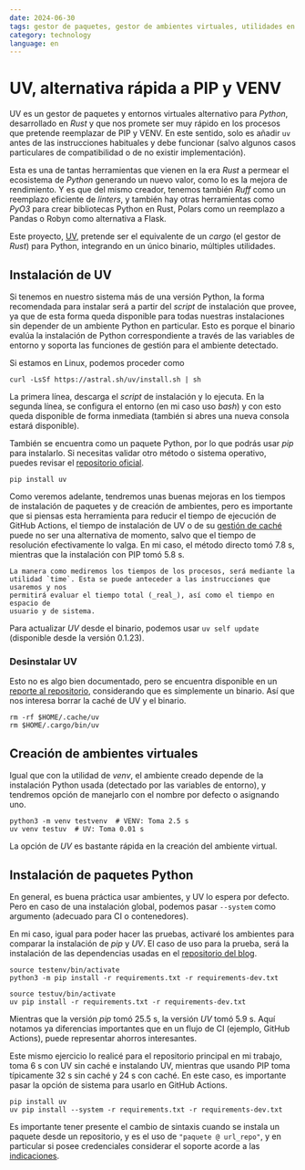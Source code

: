 ```yaml
---
date: 2024-06-30
tags: gestor de paquetes, gestor de ambientes virtuales, utilidades en rust, python, uv, pip, venv
category: technology
language: en
---
```


# UV, alternativa rápida a PIP y VENV

UV es un gestor de paquetes y entornos virtuales alternativo para _Python_,
desarrollado en _Rust_ y que nos promete ser muy rápido en los procesos que
pretende reemplazar de PIP y VENV. En este sentido, solo es añadir `uv` antes de
las instrucciones habituales y debe funcionar (salvo algunos casos particulares
de compatibilidad o de no existir implementación).

Esta es una de tantas herramientas que vienen en la era _Rust_ a permear el
ecosistema de _Python_ generando un nuevo valor, como lo es la mejora de
rendimiento. Y es que del mismo creador, tenemos también _Ruff_ como un
reemplazo eficiente de _linters_, y también hay otras herramientas como _PyO3_
para crear bibliotecas Python en Rust, Polars como un reemplazo a Pandas o Robyn
como alternativa a Flask.

Este proyecto, [UV](https://astral.sh/blog/uv), pretende ser el equivalente de
un _cargo_ (el gestor de _Rust_) para Python, integrando en un único binario,
múltiples utilidades.

## Instalación de UV

Si tenemos en nuestro sistema más de una versión Python, la forma recomendada
para instalar será a partir del _script_ de instalación que provee, ya que de
esta forma queda disponible para todas nuestras instalaciones sin depender de un
ambiente Python en particular. Esto es porque el binario evalúa la instalación
de Python correspondiente a través de las variables de entorno y soporta las
funciones de gestión para el ambiente detectado.

Si estamos en Linux, podemos proceder como

```{code} bash
curl -LsSf https://astral.sh/uv/install.sh | sh
```

La primera línea, descarga el _script_ de instalación y lo ejecuta. En la
segunda línea, se configura el entorno (en mi caso uso _bash_) y con esto queda
disponible de forma inmediata (también si abres una nueva consola estará
disponible).

También se encuentra como un paquete Python, por lo que podrás usar _pip_ para
instalarlo. Si necesitas validar otro método o sistema operativo, puedes revisar
el
[repositorio oficial](https://github.com/astral-sh/uv?tab=readme-ov-file#getting-started).

```{code} bash
pip install uv
```

Como veremos adelante, tendremos unas buenas mejoras en los tiempos de
instalación de paquetes y de creación de ambientes, pero es importante que si
piensas esta herramienta para reducir el tiempo de ejecución de GitHub Actions,
el tiempo de instalación de UV o de su
[gestión de caché](https://github.com/actions/setup-python/issues/822) puede no
ser una alternativa de momento, salvo que el tiempo de resolución efectivamente
lo valga. En mi caso, el método directo tomó 7.8 s, mientras que la instalación
con PIP tomó 5.8 s.

```{note}
La manera como mediremos los tiempos de los procesos, será mediante la
utilidad `time`. Esta se puede anteceder a las instrucciones que usaremos y nos
permitirá evaluar el tiempo total (_real_), así como el tiempo en espacio de
usuario y de sistema.
```

Para actualizar _UV_ desde el binario, podemos usar `uv self update` (disponible
desde la versión 0.1.23).

### Desinstalar UV

Esto no es algo bien documentado, pero se encuentra disponible en un
[reporte al repositorio](https://github.com/astral-sh/uv/issues/1696#issuecomment-2031776112),
considerando que es simplemente un binario. Así que nos interesa borrar la caché
de UV y el binario.

```{code} bash
rm -rf $HOME/.cache/uv
rm $HOME/.cargo/bin/uv
```

## Creación de ambientes virtuales

Igual que con la utilidad de _venv_, el ambiente creado depende de la
instalación Python usada (detectado por las variables de entorno), y tendremos
opción de manejarlo con el nombre por defecto o asignando uno.

```{code} bash
python3 -m venv testvenv  # VENV: Toma 2.5 s
uv venv testuv  # UV: Toma 0.01 s
```

La opción de _UV_ es bastante rápida en la creación del ambiente virtual.

## Instalación de paquetes Python

En general, es buena práctica usar ambientes, y UV lo espera por defecto. Pero
en caso de una instalación global, podemos pasar `--system` como argumento
(adecuado para CI o contenedores).

En mi caso, igual para poder hacer las pruebas, activaré los ambientes para
comparar la instalación de _pip_ y _UV_. El caso de uso para la prueba, será la
instalación de las dependencias usadas en el
[repositorio del blog](./crear-un-blog-con-sphinx.md#dependencias).

```{code} bash
source testenv/bin/activate
python3 -m pip install -r requirements.txt -r requirements-dev.txt
```

```{code} bash
source testuv/bin/activate
uv pip install -r requirements.txt -r requirements-dev.txt
```

Mientras que la versión _pip_ tomó 25.5 s, la versión _UV_ tomó 5.9 s. Aquí
notamos ya diferencias importantes que en un flujo de CI (ejemplo, GitHub
Actions), puede representar ahorros interesantes.

Este mismo ejercicio lo realicé para el repositorio principal en mi trabajo,
toma 6 s con UV sin caché e instalando UV, mientras que usando PIP toma
típicamente 32 s sin caché y 24 s con caché. En este caso, es importante pasar
la opción de sistema para usarlo en GitHub Actions.

```{code} bash
pip install uv
uv pip install --system -r requirements.txt -r requirements-dev.txt
```

Es importante tener presente el cambio de sintaxis cuando se instala un paquete
desde un repositorio, y es el uso de `"paquete @ url_repo"`, y en particular si
posee credenciales considerar el soporte acorde a las
[indicaciones](https://github.com/astral-sh/uv?tab=readme-ov-file#git-authentication).
